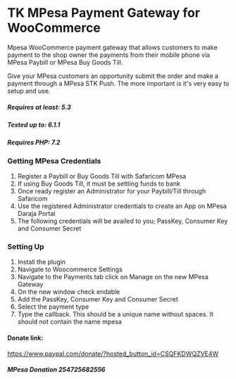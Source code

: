 # TK MPesa Payment Gateway for WooCommerce

Mpesa WooCommerce payment gateway that allows customers to make payment to the shop owner the payments from their mobile phone via MPesa Paybill or MPesa Buy Goods Till.

Give your MPesa customers an opportunity submit the order and make a payment through a MPesa STK Push. The more important is it's very easy to setup and use.

##### Requires at least: 5.3
##### Tested up to: 6.1.1
##### Requires PHP: 7.2

### Getting MPesa Credentials
1. Register a Paybill or Buy Goods Till with Safaricom MPesa
2. If using Buy Goods Till, it must be settling funds to bank
3. Once ready register an Administrator for your Paybill/Till through Safaricom
4. Use the registered Administrator credentials to create an App on MPesa Daraja Portal
5. The following credentials will be availed to you; PassKey, Consumer Key and Consumer Secret 

### Setting Up
1. Install the plugin
2. Navigate to Woocommerce Settings
3. Navigate to the Payments tab click on Manage on the new MPesa Gateway
4. On the new window check endable
5. Add the PassKey, Consumer Key and Consumer Secret 
6. Select the payment type
7. Type the callback. This should be a unique name without spaces. It should not contain the name mpesa


#### Donate link: 
https://www.paypal.com/donate/?hosted_button_id=CSQFKDWQZVE4W

##### MPesa Donation 254725682556

